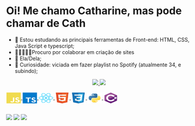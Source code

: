 # Oi! Me chamo Catharine, mas pode chamar de Cath
- 🌱 Estou estudando as principais ferramentas de Front-end: HTML, CSS, Java Script e typescript;
- 👩🏾‍🤝‍👩🏻Procuro por colaborar em criação de sites
- 🐸 Ela/Dela;
- 👀 Curiosidade: viciada em fazer playlist no Spotify (atualmente 34, e subindo);

<div align="center">
  <a href="https://github.com/yeahcath">
  <img height="180em" src="https://github-readme-stats.vercel.app/api?username=yeahcath&show_icons=true&theme=light&include_all_commits=true&count_private=true"/>
  <img height="180em" src="https://github-readme-stats.vercel.app/api/top-langs/?username=yeahcath&layout=compact&langs_count=7&theme=light"/>
</div>  
<div style="display: inline_block"><br>
  <img align="center" alt="Cath-Js" height="30" width="40" src="https://raw.githubusercontent.com/devicons/devicon/master/icons/javascript/javascript-plain.svg">
  <img align="center" alt="Cath-Ts" height="30" width="40" src="https://raw.githubusercontent.com/devicons/devicon/master/icons/typescript/typescript-plain.svg">
  <img align="center" alt="Cath-React" height="30" width="40" src="https://raw.githubusercontent.com/devicons/devicon/master/icons/react/react-original.svg">
  <img align="center" alt="Cath-HTML" height="30" width="40" src="https://raw.githubusercontent.com/devicons/devicon/master/icons/html5/html5-original.svg">
  <img align="center" alt="Cath-CSS" height="30" width="40" src="https://raw.githubusercontent.com/devicons/devicon/master/icons/css3/css3-original.svg">
  <img align="center" alt="Cath-Python" height="30" width="40" src="https://raw.githubusercontent.com/devicons/devicon/master/icons/python/python-original.svg">
  <img align="center" alt="Cath-Csharp" height="30" width="40" src="https://raw.githubusercontent.com/devicons/devicon/master/icons/csharp/csharp-original.svg">
</div>
    
##
 
<div> 
  <a href="https://twitter.com/yeahcath" target="_blank"><img src="https://img.shields.io/badge/Twitter-1DA1F2?style=for-the-badge&logo=twitter&logoColor=white" target="_blank"></a>
  <a href="https://www.linkedin.com/in/catharine-augusto-448a2b190/" target="_blank"><img src="https://img.shields.io/badge/LinkedIn-0077B5?style=for-the-badge&logo=linkedin&logoColor=white" target="_blank"></a>
  <a href="https://open.spotify.com/user/lovecath"><img src="https://img.shields.io/badge/Spotify-1ED760?&style=for-the-badge&logo=spotify&logoColor=white" target="_blank"></a>
</div>
  
  
 
